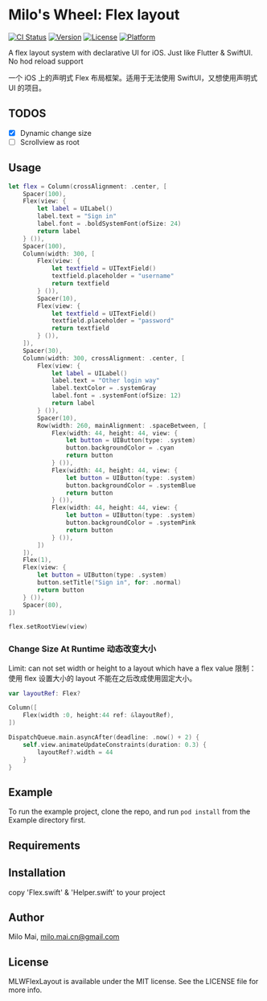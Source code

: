 # Milo's Wheel: Flex layout 

[![CI Status](https://img.shields.io/travis/milomai/MLWFlexLayout.svg?style=flat)](https://travis-ci.org/milomai/MLWFlexLayout)
[![Version](https://img.shields.io/cocoapods/v/MLWFlexLayout.svg?style=flat)](https://cocoapods.org/pods/MLWFlexLayout)
[![License](https://img.shields.io/cocoapods/l/MLWFlexLayout.svg?style=flat)](https://cocoapods.org/pods/MLWFlexLayout)
[![Platform](https://img.shields.io/cocoapods/p/MLWFlexLayout.svg?style=flat)](https://cocoapods.org/pods/MLWFlexLayout)

A flex layout system with declarative UI for iOS. Just like Flutter & SwiftUI. No hod reload support

一个 iOS 上的声明式 Flex 布局框架。适用于无法使用 SwiftUI，又想使用声明式 UI 的项目。

## TODOS

- [x] Dynamic change size
- [ ] Scrollview as root

## Usage
```swift
let flex = Column(crossAlignment: .center, [
    Spacer(100),
    Flex(view: {
        let label = UILabel()
        label.text = "Sign in"
        label.font = .boldSystemFont(ofSize: 24)
        return label
    } ()),
    Spacer(100),
    Column(width: 300, [
        Flex(view: {
            let textfield = UITextField()
            textfield.placeholder = "username"
            return textfield
        } ()),
        Spacer(10),
        Flex(view: {
            let textfield = UITextField()
            textfield.placeholder = "password"
            return textfield
        } ()),
    ]),
    Spacer(30),
    Column(width: 300, crossAlignment: .center, [
        Flex(view: {
            let label = UILabel()
            label.text = "Other login way"
            label.textColor = .systemGray
            label.font = .systemFont(ofSize: 12)
            return label
        } ()),
        Spacer(10),
        Row(width: 260, mainAlignment: .spaceBetween, [
            Flex(width: 44, height: 44, view: {
                let button = UIButton(type: .system)
                button.backgroundColor = .cyan
                return button
            } ()),
            Flex(width: 44, height: 44, view: {
                let button = UIButton(type: .system)
                button.backgroundColor = .systemBlue
                return button
            } ()),
            Flex(width: 44, height: 44, view: {
                let button = UIButton(type: .system)
                button.backgroundColor = .systemPink
                return button
            } ()),
        ])
    ]),
    Flex(1),
    Flex(view: {
        let button = UIButton(type: .system)
        button.setTitle("Sign in", for: .normal)
        return button
    } ()),
    Spacer(80),
])

flex.setRootView(view)
```

### Change Size At Runtime 动态改变大小

Limit: can not set width or height to a layout which have a flex value
限制：使用 flex 设置大小的 layout 不能在之后改成使用固定大小。

```swift
var layoutRef: Flex?

Column([
    Flex(width :0, height:44 ref: &layoutRef),
])

DispatchQueue.main.asyncAfter(deadline: .now() + 2) {
    self.view.animateUpdateConstraints(duration: 0.3) {
        layoutRef?.width = 44
    }
}
```

## Example

To run the example project, clone the repo, and run `pod install` from the Example directory first.

## Requirements

## Installation

copy 'Flex.swift' & 'Helper.swift' to your project

## Author

Milo Mai, milo.mai.cn@gmail.com

## License

MLWFlexLayout is available under the MIT license. See the LICENSE file for more info.
